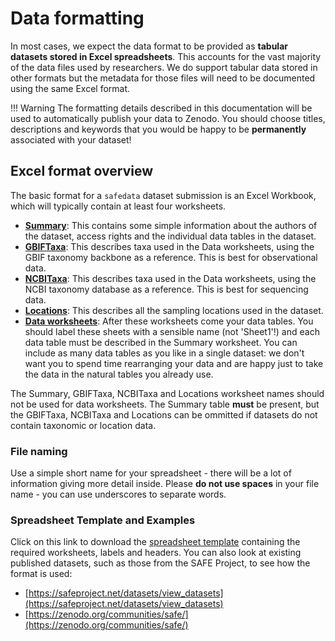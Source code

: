 # Data formatting

In most cases, we expect the data format to be provided as **tabular datasets stored in
Excel spreadsheets**. This accounts for the vast majority of the data files used by
researchers. We do support tabular data stored in other formats but the metadata for
those files will need to be documented using the same Excel format.

!!! Warning
    The formatting details described in this documentation will be used to automatically
    publish your data to Zenodo. You should choose titles, descriptions and keywords
    that you would be happy to be **permanently** associated with your dataset!

## Excel format overview

The basic format for a `safedata` dataset submission is an Excel Workbook, which will
typically contain at least four worksheets.

- [**Summary**](summary.md): This contains some simple information about the authors of
  the dataset, access rights and the individual data tables in the dataset.
- [**GBIFTaxa**](gbif_taxa.md): This describes taxa used in the Data worksheets, using
  the GBIF taxonomy backbone as a reference. This is best for observational data.
- [**NCBITaxa**](ncbi_taxa.md): This describes taxa used in the Data worksheets, using
  the NCBI taxonomy database as a reference. This is best for sequencing data.
- [**Locations**](locations.md): This describes all the sampling locations used in the
  dataset.
- [**Data worksheets**](data.md): After these worksheets come your data tables. You
  should label these sheets with a sensible name (not 'Sheet1'!) and each data table
  must be described in the Summary worksheet. You can include as many data tables as you
  like in a single dataset: we don't want you to spend time rearranging your data and
  are happy just to take the data in the natural tables you already use.

The Summary, GBIFTaxa, NCBITaxa and Locations worksheet names should not be used for
data worksheets. The Summary table **must** be present, but the GBIFTaxa, NCBITaxa and
Locations can be ommitted if datasets do not contain taxonomic or location data.

### File naming

Use a simple short name for your spreadsheet - there will be a lot of information giving
more detail inside. Please **do not use spaces** in your file name - you can use
underscores to separate words.

### Spreadsheet Template and Examples

<!-- TODO - Switch this link to release/develop/master once I've merged it in -->
Click on this link to download the [spreadsheet
template](https://github.com/ImperialCollegeLondon/safedata_validator/blob/feature/docs_update/docs/data_providers/data_format/Template.xlsx)
containing the required worksheets, labels and headers.
You can also look at existing published datasets, such as those from the SAFE Project,
to see how the format is used:

- [https://safeproject.net/datasets/view_datasets](https://safeproject.net/datasets/view_datasets)
- [https://zenodo.org/communities/safe/](https://zenodo.org/communities/safe/)
